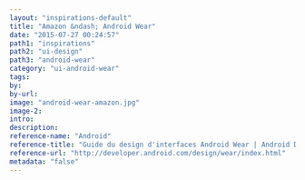 ```yaml
---
layout: "inspirations-default"
title: "Amazon &ndash; Android Wear"
date: "2015-07-27 00:24:57"
path1: "inspirations"
path2: "ui-design"
path3: "android-wear"
category: "ui-android-wear"
tags:
by:
by-url:
image: "android-wear-amazon.jpg"
image-2:
intro:
description:
reference-name: "Android"
reference-title: "Guide du design d'interfaces Android Wear | Android Developers"
reference-url: "http://developer.android.com/design/wear/index.html"
metadata: "false"
---
```


